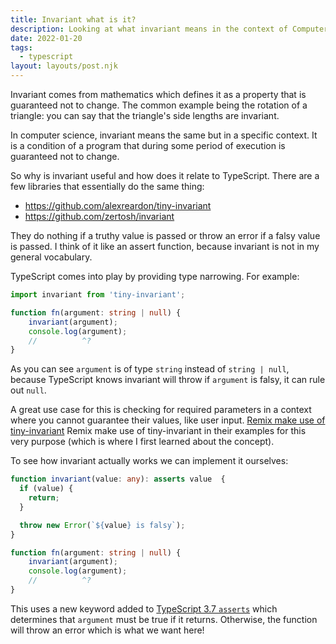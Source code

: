 ```yaml
---
title: Invariant what is it?
description: Looking at what invariant means in the context of Computer Science and why it is useful.
date: 2022-01-20
tags:
  - typescript
layout: layouts/post.njk
---
```

Invariant comes from mathematics which defines it as a property that is guaranteed not to change. The common example being the rotation of a triangle: you can say that the triangle's side lengths are invariant.

In computer science, invariant means the same but in a specific context. It is a condition of a program that during some period of execution is guaranteed not to change.

So why is invariant useful and how does it relate to TypeScript. There are a few libraries that essentially do the same thing:
- https://github.com/alexreardon/tiny-invariant
- https://github.com/zertosh/invariant

They do nothing if a truthy value is passed or throw an error if a falsy value is passed. I think of it like an assert function, because invariant is not in my general vocabulary.

TypeScript comes into play by providing type narrowing. For example:
```typescript twoslash
import invariant from 'tiny-invariant';

function fn(argument: string | null) {
    invariant(argument);
    console.log(argument);
    //          ^?
}
```
As you can see `argument` is of type `string` instead of `string | null`, because TypeScript knows invariant will throw if `argument` is falsy, it can rule out `null`.

A great use case for this is checking for required parameters in a context where you cannot guarantee their values, like user input. [Remix make use of tiny-invariant](https://remix.run/docs/en/v1/tutorials/blog#:~:text=npm%20add%20tiny%2Dinvariant) Remix make use of tiny-invariant in their examples for this very purpose (which is where I first learned about the concept).

To see how invariant actually works we can implement it ourselves:
```typescript twoslash
function invariant(value: any): asserts value  {
  if (value) {
    return;
  }

  throw new Error(`${value} is falsy`);
}

function fn(argument: string | null) {
    invariant(argument);
    console.log(argument);
    //          ^?
}
```
This uses a new keyword added to [TypeScript 3.7 `asserts`](https://www.typescriptlang.org/docs/handbook/release-notes/typescript-3-7.html#assertion-functions) which determines that `argument` must be true if it returns. Otherwise, the function will throw an error which is what we want here!